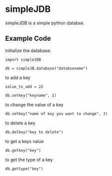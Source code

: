 # simpleJDB

simpleJDB is a simple python databse.

## Example Code

initialize the database:

    import simpleJDB

    db = simpleJB.database("databsename")

to add a key

    value_to_add = 22

    db.setkey("keyname", 1)

to change the value of a key

    db.setkey("name of key you want to change", 2)

to delete a key

    db.delkey("key to delete")

to get a keys value

    db.getkey("key")

to get the type of a key

    db.gettype("key")